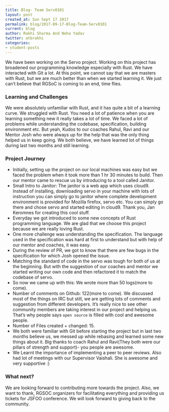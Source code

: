 ```yaml
---
title: Blog- Team Serv0101
layout: post
created_at: Sun Sept 17 2017
permalink: blog/2017-09-17-Blog-Team-Serv0101
current: blog
author: Rakhi Sharma And Neha Yadav
twitter: atbrakhi
categories:
- student-posts
---
```


We have been working on the Servo project. Working on this project has broadened our programming knowledge especially with Rust. We have interacted with Git a lot. At this point, we cannot say that we are masters with Rust, but we are much better than when we started learning it.
We just can’t believe that RGSoC is coming to an end, time flies. 

### Learning and Challenges

We were absolutely unfamiliar with Rust, and it has quite a bit of a learning curve. We struggled with Rust. You need a lot of patience when you are learning something new it really takes a lot of time. We faced a lot of problems while understanding the codebase, specification, building environment etc. But yeah, Kudos to our coaches Rahul, Ravi and our Mentor Josh who were always up for the help that was the only thing helped us in keep going. We both believe, we have learned lot of things during last two months and still learning.

### Project Journey
* Initially, setting up the project on our local machines was easy but we faced the problem when it took more than 1 hr 30 minutes to build. Then our mentor came to rescue us by introducing to a tool called Janitor.
* Small Intro to Janitor: The janitor is a web app which uses cloud9. Instead of installing, downloading servo in your machine with lots of instruction you can simply go to janitor where complete development environment is provided for Mozilla firefox, servo etc. You can simply go there and chose servo and started editing in cloud9. Thank you, Jan Keromnes for creating this cool stuff.
* Everyday we got introduced to some new concepts of Rust programming language. We are glad that we choose this project because we are really loving Rust.
* One more challenge was understanding the specification. The language used in the specification was hard at first to understand but with help of our mentor and coaches, it was easy.
* During the review of PR, we got to know that there are few bugs in the specification for which Josh opened the issue.
* Matching the standard of code in the servo was tough for both of us at the beginning. But with the suggestion of our coaches and mentor we started writing our own code and then refactored it to match the codebase of servo.
* So now we came up with this: We wrote more than 50 logs(more to come).
* Number of comments on Github: 122(more to come). We discussed most of the things on IRC but still, we are getting lots of comments and suggestion from different developers. It’s really nice to see other community members are taking interest in our project and helping us. That’s why people says `open source` is filled with cool and awesome people.
* Number of Files created + changed: 15.
* We both were familiar with Git before starting the project but in last two months believe us, we messed up while rebasing and learned some new things about it. Big thanks to coach Rahul and Ravi(They both were our pillars of strength and support)- you people are awesome.
* We Learnt the importance of implementing a peer to peer reviews. Also had lot of meetings with our Supervisor Vaishali. She is awesome and very supportive :)


### What next?
We are looking forward to contributing more towards the project. Also, we want to thank, RGSOC organizers for facilitating everything and providing us tickets for JSFOO conference. We will look forward to giving back to the community.

